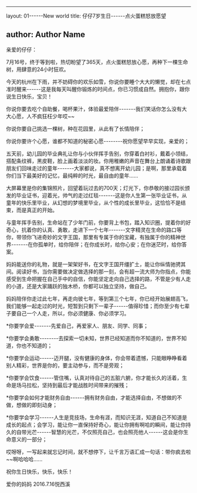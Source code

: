 

---
layout: 01------New world
title: 仔仔7岁生日------点火蛋糕怒放愿望

author: Author Name
---
亲爱的仔仔：

7月16号，终于等到啦，热切盼望了365天，点火蛋糕怒放心愿，再种下一棵生命树，用肆意的24小时狂欢。

今天的杭州在下雨，并不妨碍你的欢乐如雪，你说你要睡个大大的懒觉，却在七点准时醒来------这是我每天叫醒你锻炼的时间点，你已习惯成自然。拥抱你，跟你说生日快乐，宝贝！

你说你要去吃个自助餐，喝杯果汁，体验最爱陪伴-------我们笑话你怎么没有大大心愿，人不疯狂枉少年哎~~

你说你要自己挑选一棵树，种在花园里，从此有了长情陪伴；

你说你要许个心愿，谁都不知道的秘密心愿--------祝你愿望早早实现，亲爱的；

五天前，幼儿园的毕业典礼让你与小伙伴挥手告别，你穿着白衬衫，戴着小领结，搭配条纹裤，黑皮鞋，脸上画着淡淡的妆。你用稚嫩的声音在舞台上朗诵着诗歌跟朋友们回味走过的童年-------大家都说，真不想离开幼儿园；是啊，那里承载着你们当下最美好的记忆，最纯粹的时光，最自由的童年......

大屏幕里是你的集锦照片，回望着玩过去的700天；灯光下，你恭敬的接过园长颁发的毕业证书，迎着光，帅气的走过红毯-------这是你人生第一张毕业证书，从童年的快乐里毕业，从幻想的梦境里毕业，从个性的成长里毕业，这恰恰不是结束，而是真正的开始。

与童年挥手告别，生命站在了少年门前，你要背上书包，踏入知识圈，提着你的好奇心，抗着你的认真、勇敢，走进下一个七年-------文字精灵在生命的路口等你，带领你飞进奇妙的文字王国，那里有专属于你的宝藏，有独属于你的精神世界-------在你孤单时，给你陪伴；在你成长时，给你心安；在你迷茫时，给你答案。

妈妈能送你的礼物，就是一架架好书，在文字王国开缰扩土，能让你纵情驰骋其间。阅读好书，当你需要做决定做选择的那一刻，会有超一流大师为你指点，你能感受到生命把握在自己手中的自信，你能坚定走向自己选择的路，不管是少有人走的小道，还是大家踊跃的独木桥，你都可以独立坚持，做自己。

妈妈陪伴你走过此七年，再走向彼七年，等到第三个七年，你已经开始展翅高飞，我们能够一起走过的时光，短暂到只剩下一辈子------值得珍惜；而你至少有七辈子要自己一个人走，所以，你必须健康、你必须学习。

\*你要学会爱-------先爱自己，再爱家人、朋友、同学、同事；

\*你要学会勇敢--------去探索一切未知，世界已经知道而你不知道的，世界不知道，你也不知道的；

\*你要学会运动------迈开腿，没有健康的身体，你会带着遗憾，只能眼睁睁看着别人精彩，世界是你的，要主动参与，而不是旁观；

\*你要学会饮食------管住嘴，认真对待自己的五脏六腑，你才能长久的活着，生命是场马拉松，坚持到最后才能战胜时间带来的摧残；

\*你要学会如何才能财务自由------拥有财务自由，才能选择自由，不想做的不做，想做的即刻动身；

\*你要学会学习------人生是竞技场，生命有涯，而知识无涯，知道自己不知道是成长的起点；会学习，能让你一直保持好奇心，能让你拥有啊哈的瞬间，能让你持久的自带光芒------智慧的光芒，不仅照亮自己，也会照亮他人------这会是你生命意义的一部分；

哎呀呀，一写起来就忘记时间，就不想停下，让千言万语汇成一句话：带你疯去啦~~啊哈哈哈......

祝你生日快乐，快乐，快乐！

爱你的妈妈
2016.7.16悦西溪


  [1]: http://huaban.com/pins/114111784/
